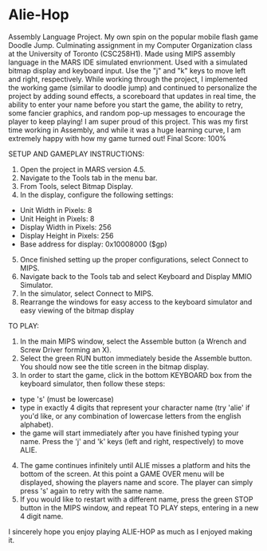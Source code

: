 # Alie-Hop
Assembly Language Project. My own spin on the popular mobile flash game Doodle Jump. Culminating assignment in my Computer Organization class at the University of Toronto (CSC258H1).
Made using MIPS assembly language in the MARS IDE simulated envrionment. Used with a simulated bitmap display and keyboard input. Use the "j" and "k" keys to move left and right, respectively. While working through the project, I implemented the working game (similar to doodle jump) and continued to personalize the project by adding sound effects, a scoreboard that updates in real time, the ability to enter your name before you start the game, the ability to retry, some fancier graphics, and random pop-up messages to encourage the player to keep playing!
I am super proud of this project. This was my first time working in Assembly, and while it was a huge learning curve, I am extremely happy with how my game turned out!
Final Score: 100%

SETUP AND GAMEPLAY INSTRUCTIONS:
1. Open the project in MARS version 4.5.
2. Navigate to the Tools tab in the menu bar.
3. From Tools, select Bitmap Display.
4. In the display, configure the following settings:
  - Unit Width in Pixels: 8
  - Unit Height in Pixels: 8
  - Display Width in Pixels: 256
  - Display Height in Pixels: 256
  - Base address for display: 0x10008000 ($gp)
5. Once finished setting up the proper configurations, select Connect to MIPS.
6. Navigate back to the Tools tab and select Keyboard and Display MMIO Simulator.
7. In the simulator, select Connect to MIPS.
8. Rearrange the windows for easy access to the keyboard simulator and easy viewing of the bitmap display

TO PLAY:
1. In the main MIPS window, select the Assemble button (a Wrench and Screw Driver forming an X).
2. Select the green RUN button immediately beside the Assemble button. You should now see the title screen in the bitmap display.
3. In order to start the game, click in the bottom KEYBOARD box from the keyboard simulator, then follow these steps:
  - type 's' (must be lowercase)
  - type in exactly 4 digits that represent your character name (try 'alie' if you'd like, or any combination of lowercase letters from the english alphabet).
  - the game will start immediately after you have finished typing your name. Press the 'j' and 'k' keys (left and right, respectively) to move ALIE.
4. The game continues infinitely until ALIE misses a platform and hits the bottom of the screen. At this point a GAME OVER menu will be displayed, 
  showing the players name and score. The player can simply press 's' again to retry with the same name.
5. If you would like to restart with a different name, press the green STOP button in the MIPS window, and repeat TO PLAY steps, entering in a new 4 digit name.

I sincerely hope you enjoy playing ALIE-HOP as much as I enjoyed making it.
